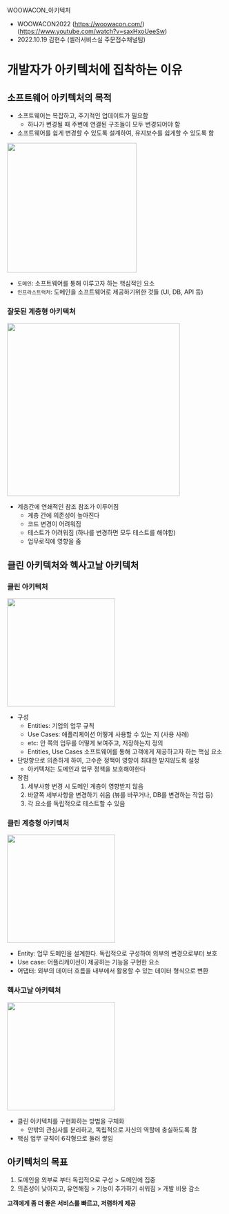 WOOWACON_아키텍처
- WOOWACON2022 (https://woowacon.com/) (https://www.youtube.com/watch?v=saxHxoUeeSw)
- 2022.10.19 김현수 (셀러서비스실 주문접수채널팀)

# 개발자가 아키텍처에 집착하는 이유

## 소프트웨어 아키텍처의 목적
- 소프트웨어는 복잡하고, 주기적인 업데이트가 필요함
    - 하나가 변경될 때 주변에 연결된 구조들이 모두 변경되어야 함
- 소프트웨어를 쉽게 변경할 수 있도록 설계하여, 유지보수를 쉽게할 수 있도록 함

<img src="https://user-images.githubusercontent.com/40620421/196612738-2e0e08d5-6e5f-4451-9401-eb4a85ec8a84.png" width="300">   

- `도메인`: 소프트웨어를 통해 이루고자 하는 핵심적인 요소
- `인프라스트럭처`: 도메인을 소프트웨어로 제공하기위한 것들 (UI, DB, API 등)

### 잘못된 계층형 아키텍처
<img src="https://user-images.githubusercontent.com/40620421/196613761-fda1dea5-cb9e-408a-b8db-9abcf86c634b.png" width="400" >

- 계층간에 연쇄적인 참조 참조가 이루어짐
    - 계층 간에 의존성이 높아진다
    - 코드 변경이 어려워짐
    - 테스트가 어려워짐 (하나를 변경하면 모두 테스트를 해야함)
    - 업무로직에 영향을 줌

## 클린 아키텍처와 헥사고날 아키텍처

### 클린 아키텍처
<img src="https://user-images.githubusercontent.com/40620421/196614175-a79a48f2-0e4d-43f5-b529-e1a4ef39acf7.png" height="250">

- 구성 
    - Entities: 기업의 업무 규칙
    - Use Cases: 애플리케이션 어떻게 사용할 수 있는 지 (사용 사례)
    - etc: 안 쪽의 업무를 어떻게 보여주고, 저장하는지 정의
    - Entities, Use Cases 소프트웨어를 통해 고객에게 제공하고자 하는 핵심 요소
- 단방향으로 의존하게 하여, 고수준 정책이 영향이 최대한 받지않도록 설정
    - 아키텍처는 도메인과 업무 정책을 보호해야한다
- 장점
    1. 세부사항 변경 시 도메인 계층이 영향받지 않음
    1. 바깥쪽 세부사항을 변경하기 쉬움 (뷰를 바꾸거나, DB를 변경하는 작업 등)
    1. 각 요소를 독립적으로 테스트할 수 있음

### 클린 계층형 아키텍처
<img src="https://user-images.githubusercontent.com/40620421/196615967-dcd32ca8-9f76-41a5-9ae0-1b27e240b1c6.png" height="250">

- Entity: 업무 도메인을 설계한다. 독립적으로 구성하여 외부의 변경으로부터 보호
- Use case: 어플리케이션이 제공하는 기능을 구현한 요소
- 어댑터: 외부의 데이터 흐름을 내부에서 활용할 수 있는 데이터 형식으로 변환

### 헥사고날 아키텍처
<img src="https://user-images.githubusercontent.com/40620421/196617781-31835072-4503-4d06-8766-e49be4d7f886.png" height="250">

- 클린 아키텍처를 구현화하는 방법을 구체화
    - 안밖의 관심사를 분리하고, 독립적으로 자신의 역할에 충실하도록 함
- 핵심 업무 규칙이 6각형으로 둘러 쌓임


## 아키텍처의 목표
1. 도메인을 외부로 부터 독립적으로 구성 > 도메인에 집중
1. 의존성이 낮아지고, 유연해짐 > 기능이 추가하기 쉬워짐 > 개발 비용 감소

**고객에게 좀 더 좋은 서비스를 빠르고, 저렴하게 제공**
